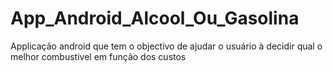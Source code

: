 # App_Android_Alcool_Ou_Gasolina
 Applicação android que tem o objectivo de ajudar o usuário à decidir qual o melhor combustivel em função dos custos
